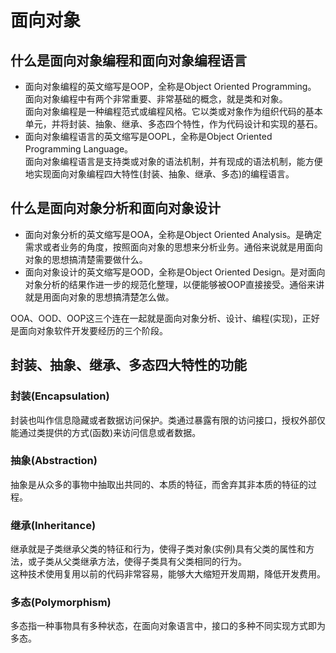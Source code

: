 # 面向对象

## 什么是面向对象编程和面向对象编程语言

* 面向对象编程的英文缩写是OOP，全称是Object Oriented Programming。  
    面向对象编程中有两个非常重要、非常基础的概念，就是类和对象。  
    面向对象编程是一种编程范式或编程风格。它以类或对象作为组织代码的基本单元，并将封装、抽象、继承、多态四个特性，作为代码设计和实现的基石。
* 面向对象编程语言的英文缩写是OOPL，全称是Object Oriented Programming Language。  
    面向对象编程语言是支持类或对象的语法机制，并有现成的语法机制，能方便地实现面向对象编程四大特性(封装、抽象、继承、多态)的编程语言。

## 什么是面向对象分析和面向对象设计

* 面向对象分析的英文缩写是OOA，全称是Object Oriented Analysis。是确定需求或者业务的角度，按照面向对象的思想来分析业务。通俗来说就是用面向对象的思想搞清楚需要做什么。
* 面向对象设计的英文缩写是OOD，全称是Object Oriented Design。是对面向对象分析的结果作进一步的规范化整理，以便能够被OOP直接接受。通俗来讲就是用面向对象的思想搞清楚怎么做。

OOA、OOD、OOP这三个连在一起就是面向对象分析、设计、编程(实现)，正好是面向对象软件开发要经历的三个阶段。

## 封装、抽象、继承、多态四大特性的功能

### 封装(Encapsulation)

封装也叫作信息隐藏或者数据访问保护。类通过暴露有限的访问接口，授权外部仅能通过类提供的方式(函数)来访问信息或者数据。

### 抽象(Abstraction)

抽象是从众多的事物中抽取出共同的、本质的特征，而舍弃其非本质的特征的过程。

### 继承(Inheritance)

继承就是子类继承父类的特征和行为，使得子类对象(实例)具有父类的属性和方法，或子类从父类继承方法，使得子类具有父类相同的行为。  
这种技术使用复用以前的代码非常容易，能够大大缩短开发周期，降低开发费用。

### 多态(Polymorphism)

多态指一种事物具有多种状态，在面向对象语言中，接口的多种不同实现方式即为多态。